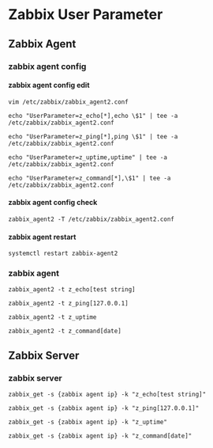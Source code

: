 # Zabbix User Parameter

## Zabbix Agent
### zabbix agent config
#### zabbix agent config edit
```
vim /etc/zabbix/zabbix_agent2.conf
```
```
echo "UserParameter=z_echo[*],echo \$1" | tee -a /etc/zabbix/zabbix_agent2.conf
```
```
echo "UserParameter=z_ping[*],ping \$1" | tee -a /etc/zabbix/zabbix_agent2.conf
```
```
echo "UserParameter=z_uptime,uptime" | tee -a /etc/zabbix/zabbix_agent2.conf
```
```
echo "UserParameter=z_command[*],\$1" | tee -a /etc/zabbix/zabbix_agent2.conf
```
#### zabbix agent config check
```
zabbix_agent2 -T /etc/zabbix/zabbix_agent2.conf
```
#### zabbix agent restart
```
systemctl restart zabbix-agent2
```

### zabbix agent
```
zabbix_agent2 -t z_echo[test string]
```
```
zabbix_agent2 -t z_ping[127.0.0.1]
```
```
zabbix_agent2 -t z_uptime
```
```
zabbix_agent2 -t z_command[date]
```

## Zabbix Server
### zabbix server
```
zabbix_get -s {zabbix agent ip} -k "z_echo[test string]"
```
```
zabbix_get -s {zabbix agent ip} -k "z_ping[127.0.0.1]"
```
```
zabbix_get -s {zabbix agent ip} -k "z_uptime"
```
```
zabbix_get -s {zabbix agent ip} -k "z_command[date]"
```
